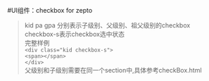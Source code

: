 #UI组件：checkbox for zepto
> 	kid pa gpa 分别表示子级别、父级别、祖父级别的checkbox  
>checkbox-s表示checkbox选中状态  
>完整样例  
`<div class="kid checkbox-s">`  
`<span></span>`  
`</div>`  
>父级别和子级别需要在同一个section中,具体参考checkBox.html  
